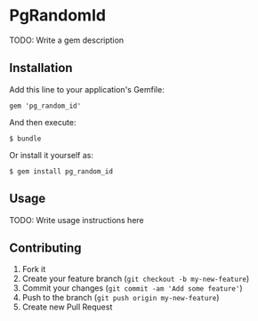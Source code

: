 # PgRandomId

TODO: Write a gem description

## Installation

Add this line to your application's Gemfile:

    gem 'pg_random_id'

And then execute:

    $ bundle

Or install it yourself as:

    $ gem install pg_random_id

## Usage

TODO: Write usage instructions here

## Contributing

1. Fork it
2. Create your feature branch (`git checkout -b my-new-feature`)
3. Commit your changes (`git commit -am 'Add some feature'`)
4. Push to the branch (`git push origin my-new-feature`)
5. Create new Pull Request
